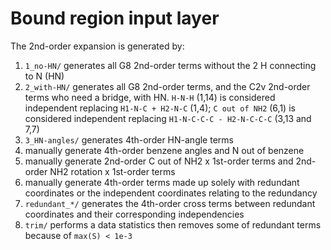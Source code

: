 # Bound region input layer
The 2nd-order expansion is generated by:
1. `1_no-HN/` generates all G8 2nd-order terms without the 2 H connecting to N (HN)
2. `2_with-HN/` generates all G8 2nd-order terms, and the C2v 2nd-order terms who need a bridge, with HN. `H-N-H` (1,14) is considered independent replacing `H1-N-C + H2-N-C` (1,4); `C out of NH2` (6,1) is considered independent replacing `H1-N-C-C-C - H2-N-C-C-C` (3,13 and 7,7)
3. `3_HN-angles/` generates 4th-order HN-angle terms
4. manually generate 4th-order benzene angles and N out of benzene
5. manually generate 2nd-order C out of NH2 x 1st-order terms and 2nd-order NH2 rotation x 1st-order terms
6. manually generate 4th-order terms made up solely with redundant coordinates or the independent coordinates relating to the redundancy
7. `redundant_*/` generates the 4th-order cross terms between redundant coordinates and their corresponding independencies
8. `trim/` performs a data statistics then removes some of redundant terms because of `max(S) < 1e-3`
